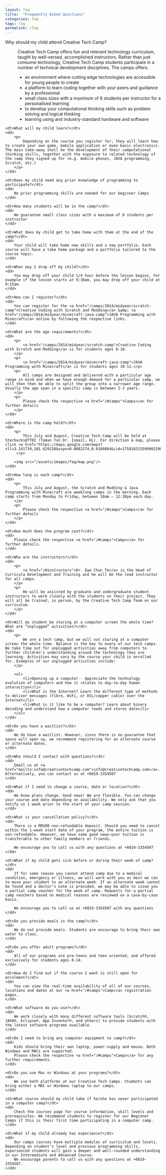 ```yaml
---
layout: faq
title:  "Frequently Asked Questions"
categories: faq 
tags: faq
permalink: /faq
---
```

<dl>
	<dt>Why should my child attend Creative Tech Camp?</dt>
	<dd>
		<p>
			Creative Tech Camp offers fun and relevant technology curriculum, taught by well-versed, accomplished instructors. Rather than just consume technology, Creative Tech Camp students participate in a number of technical development disciplines. The camps offers:
		</p>
		<ul>
			<li>an environment where cutting edge technologies are accessible for young people to create</li>
			<li>a platform to learn coding together with your peers and guidance by a professional</li>
			<li>small class sizes with a maximum of 8 students per instructor for a personalised learning</li>
			<li>to develop your computational thinking skills such as problem solving and logical thinking</li>
			<li>learning using and industry-standard hardware and software</li>
		</ul>
	</dd>

	<dt>What will my child learn?</dt>
	<dd>
		<p>
			Depending on the course you register for, they will learn how to create your own game, mobile application or even basic electronics. The main take-away shall be the development of their computational thinking skills, together with the exposure to related technology of the camp they signed up for (e.g. mobile phones, JAVA programming, Scratch, etc.)
		</p>
	</dd>

	<dt>Does my child need any prior knowledge of programming to participate?</dt>
	<dd>
		No prior programming skills are needed for our beginner Camps
	</dd>

	<dt>How many students will be in the camp?</dt>
	<dd>
		We guarantee small class sizes with a maximum of 8 students per instructor
	</dd>

	<dt>What does my child get to take home with them at the end of the camp?</dt>
	<dd>
		Your child will take home new skills and a new portfolio. Each course will have a take home package and a portfolio tailored to the course topic.
	</dd>

	<dt>When may I drop off my child?</dt>
	<dd>
		You may drop off your child 1/4 hour before the lesson begins. For example if the lesson starts at 9:30am, you may drop off your child at 9:15am.
	</dd>

	<dt>How can I register?</dt>
	<dd>
		You can register for the <a href="/camps/2014/midyear/scratch-camp">Creative Coding with Scratch and Modding</a> &amp; <a href="/camps/2014/midyear/minecraft-java-camp">JAVA Programming with Minecraft</a> online by following the respective links.
	</dd>

	<dt>What are the age requirements?</dt>
	<dd>
		<p>
			<a href="/camps/2014/midyear/scratch-camp">Creative Coding with Scratch and Modding</a> is for students ages 8-10.
		</p>
		<p>
            <a href="/camps/2014/midyear/minecraft-java-camp">JAVA Programming with Minecraft</a> is for students ages 10-12.</p>
		<p>
			All camps are designed and delivered with a particular age range in mind and when we have enough demand for a particular camp, we will then then be able to split the group into a narrower age range.  Usually the age span in a specific camp is between 2-3 years.
		</p>
		<p>
			Please check the respective <a href="/#camps">Camps</a> for further details
        </p>
	</dd>

	<dt>Where is the camp held?</dt>
	<dd>
		<p>
			This July and August, Creative Tech Camp will be held at Starbucks@TTDI (Taman Tun Dr. Ismail, KL). For direction & map, please click <a href="https://maps.google.com/maps?sll=3.141739,101.629158&sspn=0.0082274,0.0109864&cid=17581631559990219024&q=Starbucks+Coffee&output=classic&dg=ntvo">here</a>.
         </p>

        <img src="/assets/images/faq/map.png"/>
	</dd>

	<dt>How long is each camp?</dt>
	<dd>
		<p>
			This July and August, the Scratch and Modding & Java Programming with Minecraft are weeklong camps in the morning. Each camp starts from Monday to Friday, between 10am – 12:30pm each day.
		</p>
		<p>
			Please check the respective <a href="/#camps">Camps</a> for further details
        </p>
	</dd>

	<dt>How much does the program cost?</dt>
	<dd>
		Please check the respective <a href="/#camps">Camps</a> for further details.
    </dd>

	<dt>Who are the instructors?</dt>
	<dd>
		<p>
			<a href="/#instructors">Dr. Ewe Chun Te</a> is the Head of Curricula Development and Training and he will be the lead instructor for all camps.
		</p>
		<p>
			He will be assisted by graduate and undergraduate student instructors to work closely with the students on their project. They will all be trained, in person, by the Creative Tech Camp Team on our curriculum.
		</p>
	</dd>

	<dt>Will my student be staring at a computer screen the whole time? What are “unplugged” activities?</dt>
	<dd>
		<p>
			We are a tech camp, but we will not staring at a computer screen the whole time. Balance is the key to every of our tech camps. We take time out for unplugged activities away from computers to further children’s understanding around the technology they are learning. Activities may vary by the course your child is enrolled for. Examples of our unplugged activities include:
		</p>

		<ul>
			<li>Opening up a computer - Appreciate the technology evolution of computers and how it relates to day-to-day human interaction</li>
			<li>What is the Internet? Learn the different type of methods to deliver messages (fibre, WiFi, or DSL/copper cable) over the Internet</li>
			<li>What is it like to be a computer? Learn about binary decoding and understand how a computer reads and stores data</li>
		</ul>
	</dd>

	<dt>Do you have a waitlist?</dt>
	<dd>
		We do have a waitlist. However, since there is no guarantee that space will open up, we recommend registering for an alternate course or alternate dates.
	</dd>
    
	<dt>Who should I contact with questions?</dt>
	<dd>
		Email us at <a href="mailto:info@creativetechcamp.com">info@creativetechcamp.com</a>. Alternatively, you can contact us at +6019-3354507
    </dd>
    
	<dt>What if I need to change a course, date or location?</dt>
	<dd>
		We know plans change. Good news! We are flexible. You can change your course and date depending on availability. We only ask that you notify us 1 week prior to the start of your camp session.
	</dd>
    
	<dt>What is your cancellation policy?</dt>
	<dd>
		There is a RM100 non-refundable deposit. Should you need to cancel within the 1-week start date of your program, the entire tuition is non-refundable. However, we have some good news—your tuition is transferable to other family members or friends.

		We encourage you to call us with any questions at +6019-3354507
	</dd>
    
	<dt>What if my child gets sick before or during their week of camp?</dt>
    <dd>
		If for some reason you cannot attend camp due to a medical condition, emergency or illness, we will work with you as best we can to move your student to an alternate week. If an alternate week cannot be found and a doctor’s note is provided, we may be able to issue you a partial camp voucher for the week of camp. Requests for a partial camp vouchers based on medical reasons are reviewed on a case-by-case basis.
 
 		We encourage you to call us at +6019-3354507 with any questions
	</dd>
    
	<dt>Do you provide meals in the camp?</dt>
	<dd>
		We do not provide meals. Students are encourage to bring their own water to class.
	</dd>
    
	<dt>Do you offer adult programs?</dt>
	<dd>
		All of our programs are pre-teens and teen oriented, and offered exclusively for students ages 8-14.
	</dd>
    
	<dt>How do I find out if the course I want is still open for enrolment?</dt>
	<dd>
		You can view the real-time availability of all of our courses, locations and dates at our <a href="/#camps">Camp</a> registration pages.
    </dd>
    
	<dt>What software do you use?</dt>
	<dd>
		We work closely with many different software tools (Scratch®, JAVA®, Eclipse®, App Inventor®, and others) to provide students with the latest software programs available.
	</dd>
    
	<dt>Do I need to bring any computer equipment to camp?</dt>
	<dd>
		Kids should bring their own laptop, power-supply and mouse. Both Windows and MACs are supported.
		Please check the respective <a href="/#camps">Camps</a> for any further requirements.
    </dd>
    
	<dt>Do you use Mac or Windows at your programs?</dt>
	<dd>
		We use both platforms at our Creative Tech Camps. Students can bring either a MAC or Windows laptop to our camps.
	</dd>
    
	<dt>What course should my child take if he/she has never participated in a computer camp?</dt>
	<dd>
		Check the courses page for course information, skill levels and prerequisites. We recommend students to register for our Beginner Camps if this is their first time participating in a computer camp.
	</dd>
    
	<dt>What if my child already has experience?</dt>
	<dd>
		Our camps courses have multiple modules of curriculum and levels. Depending on student’s level and previous programming skills, experienced students will gain a deeper and well-rounded understanding in our Intermediate and Advanced Course.
		We encourage parents to call us with any questions at +6019-3354507.
	</dd>
</dl>